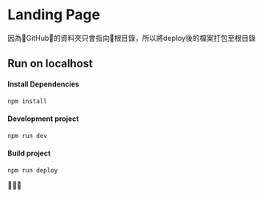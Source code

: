  # Landing Page
 
 因為GitHub的資料夾只會指向根目錄，所以將deploy後的檔案打包至根目錄

## Run on localhost

#### Install Dependencies

```
npm install
```

#### Development project

```
npm run dev
```

#### Build project

```
npm run deploy
```

